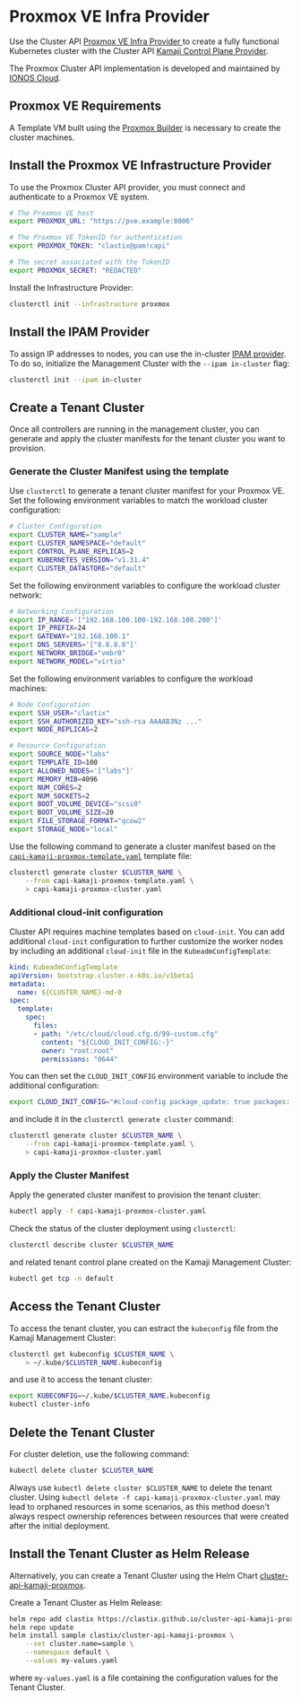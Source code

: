 # Proxmox VE Infra Provider

Use the Cluster API [Proxmox VE Infra Provider ](https://github.com/ionos-cloud/cluster-api-provider-proxmox) to create a fully functional Kubernetes cluster with the Cluster API [Kamaji Control Plane Provider](https://github.com/clastix/cluster-api-control-plane-provider-kamaji).

The Proxmox Cluster API implementation is developed and maintained by [IONOS Cloud](https://github.com/ionos-cloud).

## Proxmox VE Requirements

A Template VM built using the [Proxmox Builder](https://image-builder.sigs.k8s.io/capi/providers/proxmox) is necessary to create the cluster machines.

## Install the Proxmox VE Infrastructure Provider

To use the Proxmox Cluster API provider, you must connect and authenticate to a Proxmox VE system.

```bash
# The Proxmox VE host
export PROXMOX_URL: "https://pve.example:8006"

# The Proxmox VE TokenID for authentication
export PROXMOX_TOKEN: "clastix@pam!capi"

# The secret associated with the TokenID
export PROXMOX_SECRET: "REDACTED"
```

Install the Infrastructure Provider:

```bash
clusterctl init --infrastructure proxmox
```

## Install the IPAM Provider

To assign IP addresses to nodes, you can use the in-cluster [IPAM provider](https://github.com/kubernetes-sigs/cluster-api-ipam-provider-in-cluster). To do so, initialize the Management Cluster with the `--ipam in-cluster` flag:

```bash
clusterctl init --ipam in-cluster
```

## Create a Tenant Cluster

Once all controllers are running in the management cluster, you can generate and apply the cluster manifests for the tenant cluster you want to provision.

### Generate the Cluster Manifest using the template

Use `clusterctl` to generate a tenant cluster manifest for your Proxmox VE. Set the following environment variables to match the workload cluster configuration:

```bash
# Cluster Configuration
export CLUSTER_NAME="sample"
export CLUSTER_NAMESPACE="default"
export CONTROL_PLANE_REPLICAS=2
export KUBERNETES_VERSION="v1.31.4"
export CLUSTER_DATASTORE="default"
```

Set the following environment variables to configure the workload cluster network:

```bash
# Networking Configuration
export IP_RANGE='["192.168.100.100-192.168.100.200"]'
export IP_PREFIX=24
export GATEWAY="192.168.100.1"
export DNS_SERVERS='["8.8.8.8"]'
export NETWORK_BRIDGE="vmbr0"
export NETWORK_MODEL="virtio"
```

Set the following environment variables to configure the workload machines:

```bash
# Node Configuration
export SSH_USER="clastix"
export SSH_AUTHORIZED_KEY="ssh-rsa AAAAB3Nz ..."
export NODE_REPLICAS=2

# Resource Configuration
export SOURCE_NODE="labs"
export TEMPLATE_ID=100
export ALLOWED_NODES='["labs"]'
export MEMORY_MIB=4096
export NUM_CORES=2
export NUM_SOCKETS=2
export BOOT_VOLUME_DEVICE="scsi0"
export BOOT_VOLUME_SIZE=20
export FILE_STORAGE_FORMAT="qcow2"
export STORAGE_NODE="local"
```

Use the following command to generate a cluster manifest based on the [`capi-kamaji-proxmox-template.yaml`](https://raw.githubusercontent.com/clastix/cluster-api-control-plane-provider-kamaji/master/templates/proxmox/capi-kamaji-proxmox-template.yaml) template file:

```bash
clusterctl generate cluster $CLUSTER_NAME \
    --from capi-kamaji-proxmox-template.yaml \
    > capi-kamaji-proxmox-cluster.yaml
```

### Additional cloud-init configuration

Cluster API requires machine templates based on `cloud-init`. You can add additional `cloud-init` configuration to further customize the worker nodes by including an additional `cloud-init` file in the `KubeadmConfigTemplate`:

```yaml
kind: KubeadmConfigTemplate
apiVersion: bootstrap.cluster.x-k8s.io/v1beta1
metadata:
  name: ${CLUSTER_NAME}-md-0
spec:
  template:
    spec:
      files:
      - path: "/etc/cloud/cloud.cfg.d/99-custom.cfg"
        content: "${CLOUD_INIT_CONFIG:-}"
        owner: "root:root"
        permissions: "0644"
```

You can then set the `CLOUD_INIT_CONFIG` environment variable to include the additional configuration:

```bash
export CLOUD_INIT_CONFIG="#cloud-config package_update: true packages: - net-tools"
```

and include it in the `clusterctl generate cluster` command:

```bash
clusterctl generate cluster $CLUSTER_NAME \
    --from capi-kamaji-proxmox-template.yaml \
    > capi-kamaji-proxmox-cluster.yaml
```

### Apply the Cluster Manifest

Apply the generated cluster manifest to provision the tenant cluster:

```bash
kubectl apply -f capi-kamaji-proxmox-cluster.yaml
```

Check the status of the cluster deployment using `clusterctl`:

```bash
clusterctl describe cluster $CLUSTER_NAME
```

and related tenant control plane created on the Kamaji Management Cluster:

```bash
kubectl get tcp -n default
```

## Access the Tenant Cluster

To access the tenant cluster, you can estract the `kubeconfig` file from the Kamaji Management Cluster:

```bash
clusterctl get kubeconfig $CLUSTER_NAME \
    > ~/.kube/$CLUSTER_NAME.kubeconfig
```

and use it to access the tenant cluster:

```bash
export KUBECONFIG=~/.kube/$CLUSTER_NAME.kubeconfig
kubectl cluster-info
```

## Delete the Tenant Cluster

For cluster deletion, use the following command:

```bash
kubectl delete cluster $CLUSTER_NAME
```

Always use `kubectl delete cluster $CLUSTER_NAME` to delete the tenant cluster. Using `kubectl delete -f capi-kamaji-proxmox-cluster.yaml` may lead to orphaned resources in some scenarios, as this method doesn't always respect ownership references between resources that were created after the initial deployment.

## Install the Tenant Cluster as Helm Release

Alternatively, you can create a Tenant Cluster using the Helm Chart [cluster-api-kamaji-proxmox](https://github.com/clastix/cluster-api-kamaji-proxmox).

Create a Tenant Cluster as Helm Release:

```bash
helm repo add clastix https://clastix.github.io/cluster-api-kamaji-proxmox
helm repo update
helm install sample clastix/cluster-api-kamaji-proxmox \
    --set cluster.name=sample \
    --namespace default \
    --values my-values.yaml
```

where `my-values.yaml` is a file containing the configuration values for the Tenant Cluster.
